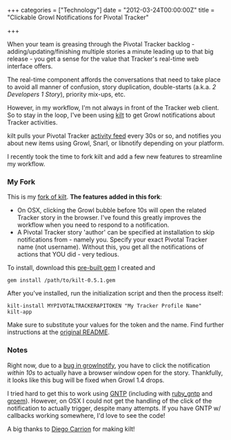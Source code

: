 +++
categories = ["Technology"]
date = "2012-03-24T00:00:00Z"
title = "Clickable Growl Notifications for Pivotal Tracker"

+++

When your team is greasing through the Pivotal Tracker backlog - adding/updating/finishing multiple stories a minute leading up to that big release - you get a sense for the value that Tracker's real-time web interface offers.

The real-time component affords the conversations that need to take place to avoid all manner of confusion, story duplication, double-starts (a.k.a. *2 Developers 1 Story*), priority mix-ups, etc.

However, in my workflow, I'm not always in front of the Tracker web client. So to stay in the loop, I've been using [kilt](https://github.com/dcrec1/kilt) to get Growl notifications about Tracker activities.

kilt pulls your Pivotal Tracker [activity feed](https://www.pivotaltracker.com/help/api?version=v3#get_all_activity) every 30s or so, and notifies you about new items using Growl, Snarl, or libnotify depending on your platform.

I recently took the time to fork kilt and add a few new features to streamline my workflow.

### My Fork

This is my [fork of kilt](https://github.com/dzello/kilt). __The features added in this fork__:

* On OSX, clicking the Growl bubble before 10s will open the related Tracker story in the browser. I've found this greatly improves the workflow when you need to respond to a notification.
* A Pivotal Tracker story 'author' can be specified at installation to skip notifications from - namely you. Specify your exact Pivotal Tracker name (not username). Without this, you get all the notifications of actions that YOU did - very tedious.

To install, download this [pre-built gem](/gems/kilt-0.5.1.gem) I created and

    gem install /path/to/kilt-0.5.1.gem

After you've installed, run the initialization script and then the process itself:

    kilt-install MYPIVOTALTRACKERAPITOKEN "My Tracker Profile Name"
    kilt-app

Make sure to substitute your values for the token and the name. Find further instructions at the [original README](https://github.com/dcrec1/kilt/blob/master/README.textile).

### Notes

Right now, due to a [bug in growlnotify](http://groups.google.com/group/growldiscuss/browse_thread/thread/9b5af76d3c1667d9), you have to click the notification *within 10s* to actually have a browser window open for the story. Thankfully, it looks like this bug will be fixed when Growl 1.4 drops.

I tried hard to get this to work using [GNTP](http://www.growlforwindows.com/gfw/help/gntp.aspx) (including with [ruby_gntp](https://github.com/snaka/ruby_gntp) and [groem](https://github.com/ericgj/groem)). However, on OSX I could not get the handling of the click of the notification to actually trigger, despite many attempts. If you have GNTP w/ callbacks working somewhere, I'd love to see the code!

A big thanks to [Diego Carrion](http://www.diegocarrion.com/) for making kilt!
